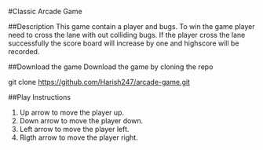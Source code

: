 #Classic Arcade Game

##Description
This game contain a player and bugs. To win the game player need to cross the lane with out colliding bugs.
If the player cross the lane successfully the score board will increase by one and highscore will be recorded.

##Download the game
Download the game by cloning the repo

git clone https://github.com/Harish247/arcade-game.git

##Play Instructions

1. Up arrow to move the player up.
2. Down arrow to move the player down.
3. Left arrow to move the player left.
4. Rigth arrow to move the player right.
